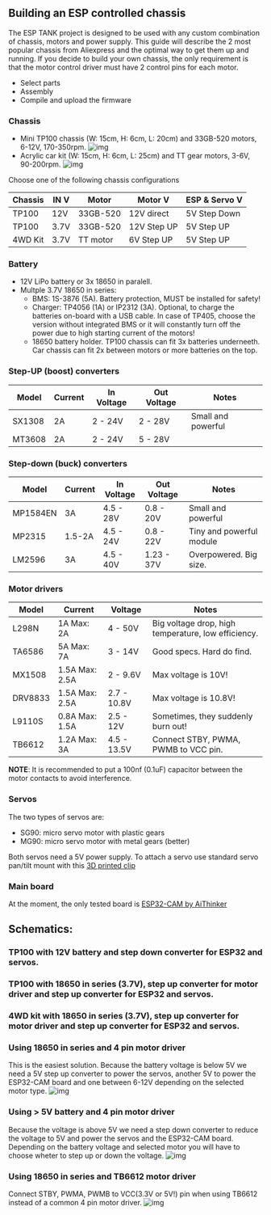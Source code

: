 ## Building an ESP controlled chassis

The ESP TANK project is designed to be used with any custom combination of chassis, motors and power supply. This guide will describe the 2 most popular chassis from Aliexpress and the optimal way to get them up and running. If you decide to build your own chassis, the only requirement is that the motor control driver must have 2 control pins for each motor.

- Select parts
- Assembly
- Compile and upload the firmware

### Chassis
- Mini TP100 chassis (W: 15cm, H: 6cm, L: 20cm) and 33GB-520 motors, 6-12V, 170-350rpm.
![img](img/tp100-tank-chassis.png)
- Acrylic car kit (W: 15cm, H: 6cm, L: 25cm) and TT gear motors, 3-6V, 90-200rpm.
![img](img/car-chassis.png)

Choose one of the following chassis configurations

| Chassis | IN V | Motor    | Motor V     | ESP & Servo V |
|---      |---   |---       |---          |---            |
| TP100   | 12V  | 33GB-520 | 12V direct  | 5V Step Down  | 
| TP100   | 3.7V | 33GB-520 | 12V Step UP | 5V Step UP    |
| 4WD Kit | 3.7V | TT motor | 6V Step UP  | 5V Step UP    |

### Battery
- 12V LiPo battery or 3x 18650 in paralell. 
- Multple 3.7V 18650 in series:
  - BMS: 1S-3876 (5A). Battery protection, MUST be installed for safety!
  - Charger: TP4056 (1A) or IP2312 (3A). Optional, to charge the batteries on-board with a USB cable. In case of TP405, choose the version without integrated BMS or it will constantly turn off the power due to high starting current of the motors!
  - 18650 battery holder. TP100 chassis can fit 3x batteries underneeth. Car chassis can fit 2x between motors or more batteries on the top.

### Step-UP (boost) converters 

| Model    | Current        | In Voltage   | Out Voltage   | Notes             
|---       |---             |---           |---            |---                        |
| SX1308   | 2A             | 2 - 24V      | 2 - 28V       | Small and powerful        |
| MT3608   | 2A             | 2 - 24V      | 5 - 28V       |                           |

### Step-down (buck) converters 

| Model    | Current        | In Voltage   | Out Voltage   | Notes                     |
|---       |---             |---           |---            |---                        |
| MP1584EN | 3A             | 4.5 - 28V    | 0.8 - 20V     | Small and powerful        |
| MP2315   | 1.5-2A         | 4.5 - 24V    | 0.8 - 22V     | Tiny and powerful module  |
| LM2596   | 3A             | 4.5 - 40V    | 1.23 - 37V    | Overpowered. Big size.    |

### Motor drivers

| Model   | Current        | Voltage     | Notes                                               |
|---      |---             |---          | ---                                                 |
| L298N   | 1A Max: 2A     | 4 - 50V     | Big voltage drop, high temperature, low efficiency. |
| TA6586  | 5A Max: 7A     | 3 - 14V     | Good specs. Hard do find.                           |
| MX1508  | 1.5A Max: 2.5A | 2 - 9.6V    | Max voltage is 10V!                                 |
| DRV8833 | 1.5A Max: 2.5A | 2.7 - 10.8V | Max voltage is 10.8V!                               |
| L9110S  | 0.8A Max: 1.5A | 2.5 - 12V   | Sometimes, they suddenly burn out!                  |
| TB6612  | 1.2A Max: 3A   | 4.5 - 13.5V | Connect STBY, PWMA, PWMB to VCC pin.                |

**NOTE**: It is recommended to put a 100nf (0.1uF) capacitor between the motor contacts to avoid interference.

### Servos
The two types of servos are: 
- SG90: micro servo motor with plastic gears
- MG90: micro servo motor with metal gears (better)

Both servos need a 5V power supply. To attach a servo use standard servo pan/tilt mount with this [3D printed clip](https://www.thingiverse.com/thing:4934734)

### Main board
At the moment, the only tested board is [ESP32-CAM by AiThinker](http://www.ai-thinker.com/pro_view-24.html)

## Schematics:
### TP100 with 12V battery and step down converter for ESP32 and servos.


### TP100 with 18650 in series (3.7V), step up converter for motor driver and step up converter for ESP32 and servos.


### 4WD kit with 18650 in series (3.7V), step up converter for motor driver and step up converter for ESP32 and servos.


### Using 18650 in series and 4 pin motor driver
This is the easiest solution. Because the battery voltage is below 5V we need a 5V step up converter to power the servos, another 5V to power the ESP32-CAM board and one  between 6-12V depending on the selected motor type.
![img](img/Sketch_18650_2PIN_DRV_bb.png)

### Using > 5V battery and 4 pin motor driver
Because the voltage is above 5V we need a step down converter to reduce the voltage to 5V and power the servos and the ESP32-CAM board. Depending on the battery voltage and selected motor you will have to choose wheter to step up or down the voltage.
![img](img/Sketch_9V_2PIN_DRV_bb.png)

### Using 18650 in series and TB6612 motor driver
Connect STBY, PWMA, PWMB to VCC(3.3V or 5V!) pin when using TB6612 instead of a common 4 pin motor driver.
![img](img/Sketch_18650_TB6612_bb.png)

